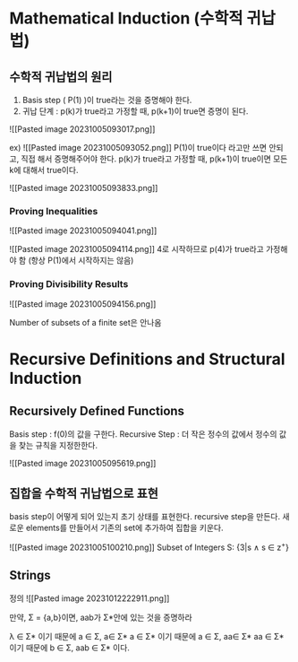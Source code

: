 # Mathematical Induction (수학적 귀납법)

## 수학적 귀납법의 원리
1. Basis step ( P(1) )이 true라는 것을 증명해야 한다.
2. 귀납 단계 : p(k)가 true라고 가정할 때, p(k+1)이 true면 증명이 된다.

![[Pasted image 20231005093017.png]]

ex)
![[Pasted image 20231005093052.png]]
 P(1)이 true이다 라고만 쓰면 안되고, 직접 해서 증명해주어야 한다.
 p(k)가 true라고 가정할 때, p(k+1)이 true이면 모든 k에 대해서 true이다.
 
 ![[Pasted image 20231005093833.png]]

### Proving Inequalities
![[Pasted image 20231005094041.png]]

![[Pasted image 20231005094114.png]]
4로 시작하므로 p(4)가 true라고 가정해야 함 (항상 P(1)에서 시작하지는 않음)

### Proving Divisibility Results 
![[Pasted image 20231005094156.png]]

Number of subsets of a finite set은 안나옴

# Recursive Definitions and Structural Induction

## Recursively Defined Functions
Basis step : f(0)의 값을 구한다.
Recursive Step : 더 작은 정수의 값에서 정수의 값을 찾는 규칙을 지정한한다.

![[Pasted image 20231005095619.png]]
## 집합을 수학적 귀납법으로 표현
basis step이 어떻게 되어 있는지 초기 상태를 표현한다.
recursive step을 만든다.
새로운 elements를 만들어서 기존의 set에 추가하여 집합을 키운다.

![[Pasted image 20231005100210.png]]
Subset of Integers S: {3|s ∧ s ∈ z<sup>+</sup>}

## Strings
정의
![[Pasted image 20231012222911.png]]

만약, Σ = {a,b}이면, aab가 Σ\*안에 있는 것을 증명하라

λ ∈ Σ* 이기 때문에 a ∈ Σ, a∈ Σ*
a ∈ Σ* 이기 때문에 a ∈ Σ, aa∈ Σ*
aa ∈ Σ* 이기 때문에 b ∈ Σ, aab ∈ Σ*
이다.